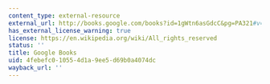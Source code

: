 ```yaml
---
content_type: external-resource
external_url: http://books.google.com/books?id=1gWtn6asGdcC&pg=PA321#v=onepage
has_external_license_warning: true
license: https://en.wikipedia.org/wiki/All_rights_reserved
status: ''
title: Google Books
uid: 4febefc0-1055-4d1a-9ee5-d69b0a4074dc
wayback_url: ''
---
```

